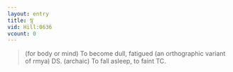 ```yaml
---
layout: entry
title: སྙ་
vid: Hill:0636
vcount: 0
---
```

> (for body or mind) To become dull, fatigued (an orthographic variant of rmya) DS\. (archaic) To fall asleep, to faint TC\.


